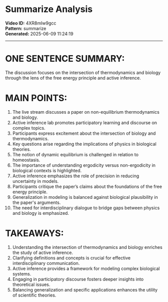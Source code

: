 # Summarize Analysis

**Video ID:** 4XR8mIw9gcc  
**Pattern:** summarize  
**Generated:** 2025-06-09 11:24:19  

---

# ONE SENTENCE SUMMARY:
The discussion focuses on the intersection of thermodynamics and biology through the lens of the free energy principle and active inference.

# MAIN POINTS:
1. The live stream discusses a paper on non-equilibrium thermodynamics and biology.
2. Active inference lab promotes participatory learning and discourse on complex topics.
3. Participants express excitement about the intersection of biology and thermodynamics.
4. Key questions arise regarding the implications of physics in biological theories.
5. The notion of dynamic equilibrium is challenged in relation to homeostasis.
6. The importance of understanding ergodicity versus non-ergodicity in biological contexts is highlighted.
7. Active inference emphasizes the role of precision in reducing uncertainty in models.
8. Participants critique the paper’s claims about the foundations of the free energy principle.
9. Generalization in modeling is balanced against biological plausibility in the paper's arguments.
10. The need for interdisciplinary dialogue to bridge gaps between physics and biology is emphasized.

# TAKEAWAYS:
1. Understanding the intersection of thermodynamics and biology enriches the study of active inference.
2. Clarifying definitions and concepts is crucial for effective interdisciplinary communication.
3. Active inference provides a framework for modeling complex biological systems.
4. Engaging in participatory discourse fosters deeper insights into theoretical issues.
5. Balancing generalization and specific applications enhances the utility of scientific theories.